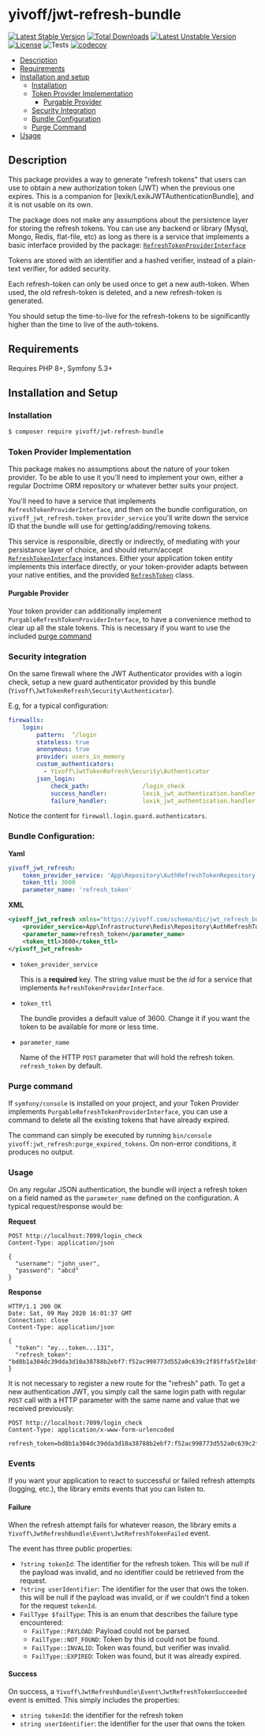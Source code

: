 # yivoff/jwt-refresh-bundle

[![Latest Stable Version](http://poser.pugx.org/yivoff/jwt-refresh-bundle/v)](https://packagist.org/packages/yivoff/jwt-refresh-bundle)
[![Total Downloads](http://poser.pugx.org/yivoff/jwt-refresh-bundle/downloads)](https://packagist.org/packages/yivoff/jwt-refresh-bundle)
[![Latest Unstable Version](http://poser.pugx.org/yivoff/jwt-refresh-bundle/v/unstable)](https://packagist.org/packages/yivoff/jwt-refresh-bundle)
[![License](http://poser.pugx.org/yivoff/jwt-refresh-bundle/license)](https://packagist.org/packages/yivoff/jwt-refresh-bundle)
![Tests](https://github.com/yivi/YivoffJwtRefreshBundle/actions/workflows/bundle_tests.yaml/badge.svg)
[![codecov](https://app.codecov.io/gh/yivi/YivoffJwtRefreshBundle/branch/master/graph/badge.svg?token=4JDTQ4IDN7)](https://codecov.io/gh/yivi/YivoffJwtRefreshBundle)

* [Description](#description)
* [Requirements](#requirements)
* [Installation and setup](#installation-and-setup)
  * [Installation](#installation)
  * [Token Provider Implementation](#token-provider-implementation)
    * [Purgable Provider](#purgable-provider)
  * [Security Integration](#security-integration) 
  * [Bundle Configuration](#bundle-configuration)
  * [Purge Command](#purge-command)
* [Usage](#usage)

## Description 

This package provides a way to generate "refresh tokens" that users can use to obtain a new authorization token (JWT)
when the previous one expires. This is a companion for [lexik/LexikJWTAuthenticationBundle], and it is not usable on its
own.

The package does not make any assumptions about the persistence layer for storing the refresh tokens. You can use any
backend or library (Mysql, Mongo, Redis, flat-file, etc) as long as there is a service that implements a basic interface
provided by the package: [`RefreshTokenProviderInterface`][1]

Tokens are stored with an identifier and a hashed verifier, instead of a plain-text verifier, for added security.

Each refresh-token can only be used once to get a new auth-token. When used, the old refresh-token is deleted, and a new
refresh-token is generated.

You should setup the time-to-live for the refresh-tokens to be significantly higher than the time to live of the
auth-tokens. 

## Requirements

Requires PHP 8+, Symfony 5.3+

## Installation and Setup

### Installation 
```bash
$ composer require yivoff/jwt-refresh-bundle
```
### Token Provider Implementation

This package makes no assumptions about the nature of your token provider. To be able to use it you'll need to implement
your own, either a regular Doctrime ORM repository or whatever better suits your project.

You'll need to have a service that implements `RefreshTokenProviderInterface`, and then on the bundle configuration, on
`yivoff_jwt_refresh.token_provider_service` you'll write down the service ID that the bundle will use for
getting/adding/removing tokens.

This service is responsible, directly or indirectly, of mediating with your persistance layer of choice, and  should
return/accept [`RefreshTokenInterface`][2] instances. Either your application token entity implements this interface
directly, or your token-provider adapts between your native entities, and the provided [`RefreshToken`][3] class.

#### Purgable Provider

Your token provider can additionally implement `PurgableRefreshTokenProviderInterface`, to have a convenience method to 
clear up all the stale tokens. This is necessary if you want to use the included [purge command](#purge-command)

### Security integration

On the same firewall where the JWT Authenticator provides with a login check, setup a new guard authenticator provided
by this bundle (`Yivoff\JwtTokenRefresh\Security\Authenticator`).

E.g, for a typical configuration:

```yaml
firewalls:
    login:
        pattern:  ^/login
        stateless: true
        anonymous: true
        provider: users_in_memory
        custom_authenticators:
          - Yivoff\JwtTokenRefresh\Security\Authenticator
        json_login:
            check_path:               /login_check
            success_handler:          lexik_jwt_authentication.handler.authentication_success
            failure_handler:          lexik_jwt_authentication.handler.authentication_failure 
```

Notice the content for `firewall.login.guard.authenticators`.

### Bundle Configuration:
**Yaml**
```yaml
yivoff_jwt_refresh:
    token_provider_service: 'App\Repository\AuthRefreshTokenRepository'
    token_ttl: 3600
    parameter_name: 'refresh_token'
```

**XML**
```xml
<yivoff_jwt_refresh xmlns="https://yivoff.com/schema/dic/jwt_refresh_bundle">
    <provider_service>App\Infrastructure\Redis\Repository\AuthRefreshTokenRepository</provider_service>
    <parameter_name>refresh_token</parameter_name>
    <token_ttl>3600</token_ttl>
</yivoff_jwt_refresh>
```

* `token_provider_service` 

   This is a **required** key. The string value must be the _id_ for a service that implements
`RefreshTokenProviderInterface`.

* `token_ttl`

   The bundle provides a default value of 3600. Change it if you want the token to be available for more or less time.

* `parameter_name`

    Name of the HTTP `POST` parameter that will hold the refresh token. `refresh_token` by default.

### Purge command
If `symfony/console` is installed on your project, and your Token Provider implements
`PurgableRefreshTokenProviderInterface`, you can use a command to delete all the existing tokens that have already
expired.

The command can simply be executed by running `bin/console yivoff:jwt_refresh:purge_expired_tokens`. On non-error
conditions, it produces no output.

### Usage

On any regular JSON authentication, the bundle will inject a refresh token on a field named as the `parameter_name`
defined on the configuration. A typical request/response would be:

**Request**
```http request
POST http://localhost:7099/login_check
Content-Type: application/json

{
  "username": "john_user",
  "password": "abcd"
}
```
**Response**
```http request
HTTP/1.1 200 OK
Date: Sat, 09 May 2020 16:01:37 GMT
Connection: close
Content-Type: application/json

{
  "token": "ey...token...131",
  "refresh_token": "bd8b1a304dc39dda3d10a38788b2ebf7:f52ac998773d552a0c639c2f85ffa5f2e18df2f1a3f528c9ddc3fcd8c6ba2f31"
}
```

It is not necessary to register a new route for the "refresh" path. To get a new authentication JWT, you simply call the
same login path with regular `POST` call with a HTTP parameter with the same name and value that we received previously:

```http request
POST http://localhost:7099/login_check
Content-Type: application/x-www-form-urlencoded

refresh_token=bd8b1a304dc39dda3d10a38788b2ebf7:f52ac998773d552a0c639c2f85ffa5f2e18df2f1a3f528c9ddc3fcd8c6ba2f31
```
### Events

If you want your application to react to successful or failed refresh attempts (logging, etc.), the library emits events
that you can listen to.

#### Failure

When the refresh attempt fails for whatever reason, the library emits a `Yivoff\JwtRefreshBundle\Event\JwtRefreshTokenFailed`
event. 

The event has three public properties:

* `?string tokenId`: The identifier for the refresh token. This will be null if the payload was invalid, and no
   identifier could be retrieved from the request.
* `?string userIdentifier`: The identifier for the user that ows the token. this will be null if the payload was
   invalid, or if we couldn't find a token for the request `tokenId`.
* `FailType $failType`: This is an enum that describes the failure type encountered:
  * `FailType::PAYLOAD`: Payload could not be parsed.
  * `FailType::NOT_FOUND`: Token by this id could not be found.
  * `FailType::INVALID`:  Token was found, but verifier was invalid.
  * `FailType::EXPIRED`: Token was found, but it was already expired.

#### Success

On success, a `Yivoff\JwtRefreshBundle\Event\JwtRefreshTokenSucceeded` event is emitted. This simply includes the
properties:

* `string tokenId`: the identifier for the refresh token
* `string userIdentifier`: the identifier for the user that owns the token

[1]: https://github.com/yivi/YivoffJwtRefreshBundle/blob/master/Contracts/RefreshTokenProviderInterface.php
[2]: https://github.com/yivi/YivoffJwtRefreshBundle/blob/master/Contracts/RefreshTokenInterface.php
[3]: https://github.com/yivi/YivoffJwtRefreshBundle/blob/master/Model/RefreshToken.php
[4]: https://github.com/lexik/LexikJWTAuthenticationBundle
